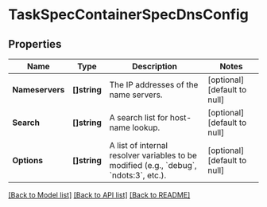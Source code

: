 # TaskSpecContainerSpecDnsConfig

## Properties
Name | Type | Description | Notes
------------ | ------------- | ------------- | -------------
**Nameservers** | **[]string** | The IP addresses of the name servers. | [optional] [default to null]
**Search** | **[]string** | A search list for host-name lookup. | [optional] [default to null]
**Options** | **[]string** | A list of internal resolver variables to be modified (e.g., &#x60;debug&#x60;, &#x60;ndots:3&#x60;, etc.).  | [optional] [default to null]

[[Back to Model list]](../README.md#documentation-for-models) [[Back to API list]](../README.md#documentation-for-api-endpoints) [[Back to README]](../README.md)


